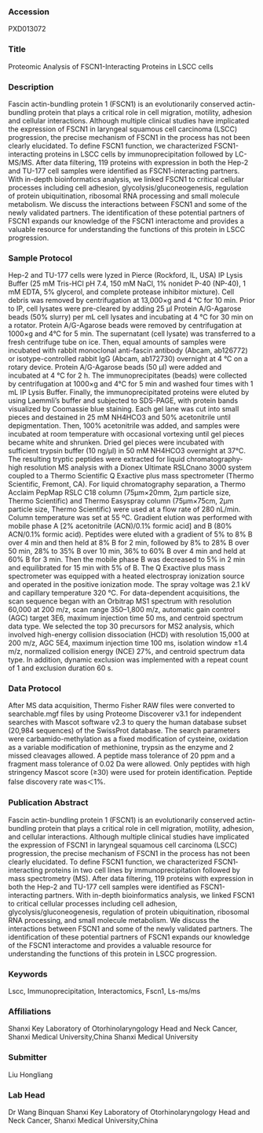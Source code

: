 ### Accession
PXD013072

### Title
Proteomic Analysis of FSCN1-Interacting Proteins in LSCC cells

### Description
Fascin actin-bundling protein 1 (FSCN1) is an evolutionarily conserved actin-bundling protein that plays a critical role in cell migration, motility, adhesion and cellular interactions. Although multiple clinical studies have implicated the expression of FSCN1 in laryngeal squamous cell carcinoma (LSCC) progression, the precise mechanism of FSCN1 in the process has not been clearly elucidated. To define FSCN1 function, we characterized FSCN1-interacting proteins in LSCC cells by immunoprecipitation followed by LC-MS/MS. After data filtering, 119 proteins with expression in both the Hep-2 and TU-177 cell samples were identified as FSCN1-interacting partners. With in-depth bioinformatics analysis, we linked FSCN1 to critical cellular processes including cell adhesion, glycolysis/gluconeogenesis, regulation of protein ubiquitination, ribosomal RNA processing and small molecule metabolism. We discuss the interactions between FSCN1 and some of the newly validated partners. The identification of these potential partners of FSCN1 expands our knowledge of the FSCN1 interactome and provides a valuable resource for understanding the functions of this protein in LSCC progression.

### Sample Protocol
Hep-2 and TU-177 cells were lyzed in Pierce (Rockford, IL, USA) IP Lysis Buffer (25 mM Tris-HCl pH 7.4, 150 mM NaCl, 1% nonidet P-40 (NP-40), 1 mM EDTA, 5% glycerol, and complete protease inhibitor mixture). Cell debris was removed by centrifugation at 13,000×g and 4 °C for 10 min. Prior to IP, cell lysates were pre-cleared by adding 25 μl Protein A/G-Agarose beads (50% slurry) per mL cell lysates and incubating at 4 °C for 30 min on a rotator. Protein A/G-Agarose beads were removed by centrifugation at 1000×g and 4°C for 5 min. The supernatant (cell lysate) was transferred to a fresh centrifuge tube on ice. Then, equal amounts of samples were incubated with rabbit monoclonal anti-fascin antibody (Abcam, ab126772) or isotype-controlled rabbit IgG (Abcam, ab172730) overnight at 4 °C on a rotary device. Protein A/G-Agarose beads (50 µl) were added and incubated at 4 °C for 2 h. The immunoprecipitates (beads) were collected by centrifugation at 1000×g and 4°C for 5 min and washed four times with 1 mL IP Lysis Buffer. Finally, the immunoprecipitated proteins were eluted by using Laemmli’s buffer and subjected to SDS-PAGE, with protein bands visualized by Coomassie blue staining. Each gel lane was cut into small pieces and destained in 25 mM NH4HCO3 and 50% acetonitrile until depigmentation. Then, 100% acetonitrile was added, and samples were incubated at room temperature with occasional vortexing until gel pieces became white and shrunken. Dried gel pieces were incubated with sufficient trypsin buffer (10 ng/μl) in 50 mM NH4HCO3 overnight at 37°C. The resulting tryptic peptides were extracted for liquid chromatography-high resolution MS analysis with a Dionex Ultimate RSLCnano 3000 system coupled to a Thermo Scientific Q Exactive plus mass spectrometer (Thermo Scientific, Fremont, CA). For liquid chromatography separation, a Thermo Acclaim PepMap RSLC C18 column (75μm×20mm, 2μm particle size, Thermo Scientific) and Thermo Easyspray column (75μm×75cm, 2μm particle size, Thermo Scientific) were used at a flow rate of 280 nL/min. Column temperature was set at 55 ºC. Gradient elution was performed with mobile phase A [2% acetonitrile (ACN)/0.1% formic acid] and B (80% ACN/0.1% formic acid). Peptides were eluted with a gradient of 5% to 8% B over 4 min and then held at 8% B for 2 min, followed by 8% to 28% B over 50 min, 28% to 35% B over 10 min, 36% to 60% B over 4 min and held at 60% B for 3 min. Then the mobile phase B was decreased to 5% in 2 min and equilibrated for 15 min with 5% of B. The Q Exactive plus mass spectrometer was equipped with a heated electrospray ionization source and operated in the positive ionization mode. The spray voltage was 2.1 kV and capillary temperature 320 °C. For data-dependent acquisitions, the scan sequence began with an Orbitrap MS1 spectrum with resolution 60,000 at 200 m/z, scan range 350–1,800 m/z, automatic gain control (AGC) target 3E6, maximum injection time 50 ms, and centroid spectrum data type. We selected the top 30 precursors for MS2 analysis, which involved high-energy collision dissociation (HCD) with resolution 15,000 at 200 m/z, AGC 5E4, maximum injection time 100 ms, isolation window ±1.4 m/z, normalized collision energy (NCE) 27%, and centroid spectrum data type. In addition, dynamic exclusion was implemented with a repeat count of 1 and exclusion duration 60 s.

### Data Protocol
After MS data acquisition, Thermo Fisher RAW files were converted to searchable.mgf files by using Proteome Discoverer v3.1 for independent searches with Mascot software v2.3 to query the human database subset (20,984 sequences) of the SwissProt database. The search parameters were carbamido-methylation as a fixed modification of cysteine, oxidation as a variable modification of methionine, trypsin as the enzyme and 2 missed cleavages allowed. A peptide mass tolerance of 20 ppm and a fragment mass tolerance of 0.02 Da were allowed. Only peptides with high stringency Mascot score (≥30) were used for protein identification. Peptide false discovery rate was＜1%.

### Publication Abstract
Fascin actin-bundling protein 1 (FSCN1) is an evolutionarily conserved actin-bundling protein that plays a critical role in cell migration, motility, adhesion, and cellular interactions. Although multiple clinical studies have implicated the expression of FSCN1 in laryngeal squamous cell carcinoma (LSCC) progression, the precise mechanism of FSCN1 in the process has not been clearly elucidated. To define FSCN1 function, we characterized FSCN1&#x2010;interacting proteins in two cell lines by immunoprecipitation followed by mass spectrometry (MS). After data filtering, 119 proteins with expression in both the Hep-2 and TU-177 cell samples were identified as FSCN1-interacting partners. With in-depth bioinformatics analysis, we linked FSCN1 to critical cellular processes including cell adhesion, glycolysis/gluconeogenesis, regulation of protein ubiquitination, ribosomal RNA processing, and small molecule metabolism. We discuss the interactions between FSCN1 and some of the newly validated partners. The identification of these potential partners of FSCN1 expands our knowledge of the FSCN1 interactome and provides a valuable resource for understanding the functions of this protein in LSCC progression.

### Keywords
Lscc, Immunoprecipitation, Interactomics, Fscn1, Ls-ms/ms

### Affiliations
Shanxi Key Laboratory of Otorhinolaryngology Head and Neck Cancer, Shanxi Medical University,China
Shanxi Medical University

### Submitter
Liu Hongliang

### Lab Head
Dr Wang Binquan
Shanxi Key Laboratory of Otorhinolaryngology Head and Neck Cancer, Shanxi Medical University,China


